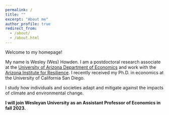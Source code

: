```yaml
---
permalink: /
title: ""
excerpt: "About me"
author_profile: true
redirect_from:
  - /about/
  - /about.html
---
```


Welcome to my homepage!

My name is Wesley (Wes) Howden. I am a postdoctoral research associate at the [University of Arizona Department of Economics](https://eller.arizona.edu/departments-research/schools-departments/economics) and work with the [Arizona Institute for Resilience](https://environment.arizona.edu/aires). I recently received my Ph.D. in economics at the University of California San Diego.

I study how individuals and societies adapt and mitigate against the impacts of climate and environmental change.

**I will join Wesleyan University as an Assistant Professor of Economics in fall 2023.**

<!---
## Education

*University of California San Diego*
- Ph.D. in Economics, 2021

*The University of Chicago*
- S.B. Mathematics, A.B. Economics, A.B. Political Science with honors, 2015
-->
